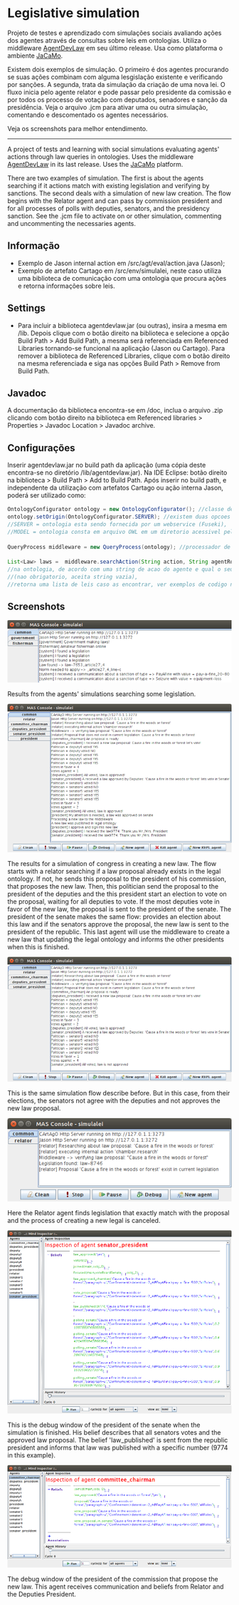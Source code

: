 # Legislative simulation

Projeto de testes e aprendizado com simulações sociais avaliando ações dos agentes através de consultas sobre leis em ontologias. Utiliza o middleware [AgentDevLaw](https://github.com/fabiosperotto/agentdevlaw) em seu último release. Usa como plataforma o ambiente [JaCaMo](http://jacamo.sourceforge.net).

Existem dois exemplos de simulação. O primeiro é dos agentes procurando se suas ações combinam com alguma lesgislação existente e verificando por sanções. A segunda, trata da simulação da criação de uma nova lei. O fluxo inicia pelo agente relator e pode passar pelo presidente da comissão e por todos os processo de votação com deputados, senadores e sanção da presidência. Veja o arquivo .jcm para ativar uma ou outra simulação, comentando e descomentado os agentes necessários.

Veja os screenshots para melhor entendimento.

-----------------

A project of tests and learning with social simulations evaluating agents' actions through law queries in ontologies. Uses the middleware [AgentDevLaw](https://github.com/fabiosperotto/agentdevlaw) in its last release. Uses the [JaCaMo](http://jacamo.sourceforge.net) platform.

There are two examples of simulation. The first is about the agents searching if it actions match with existing legislation and verifying by sanctions. The second deals with a simulation of new law creation. The flow begins with the Relator agent and can pass by commission president and for all processes of polls with deputies, senators, and the presidency sanction. See the .jcm file to activate on or other simulation, commenting and uncommenting the necessaries agents.



## Informação

- Exemplo de Jason internal action em /src/agt/eval/action.java (Jason);
- Exemplo de artefato Cartago em /src/env/simulalei, neste caso utiliza uma biblioteca de comunicação com uma ontologia que procura ações e retorna informações sobre leis. 

## Settings

- Para incluir a biblioteca agentdevlaw.jar (ou outras), insira a mesma em /lib. Depois clique com o botão direito na biblioteca e selecione a opção Build Path > Add Build Path, a mesma será referenciada em Referenced Libraries tornando-se funcional na aplicação (Jason ou Cartago). Para remover a biblioteca de Referenced Libraries, clique com o botão direito na mesma referenciada e siga nas opções Build Path > Remove from Build Path.

## Javadoc
A documentação da biblioteca encontra-se em /doc, inclua o arquivo .zip clicando com botão direito na biblioteca em Referenced libraries > Properties > Javadoc Location > Javadoc archive.


## Configurações
Inserir agentdevlaw.jar no build path da aplicação (uma cópia deste encontra-se no diretório /lib/agentdevlaw.jar). Na IDE Eclipse: botão direito na biblioteca > Build Path > Add to Build Path.
Após inserir no build path, e independente da utilização com artefatos Cartago ou ação interna Jason, poderá ser utilizado como:
```java
OntologyConfigurator ontology = new OntologyConfigurator(); //classe de configuracao para com a ontologia
ontology.setOrigin(OntologyConfigurator.SERVER); //existem duas opcoes da origem da ontologia: 
//SERVER = ontologia esta sendo fornecida por um webservice (Fuseki), 
//MODEL = ontologia consta em arquivo OWL em um diretorio acessivel pela simulacao (ver config.properties)
		
QueryProcess middleware = new QueryProcess(ontology); //processador de consultas
		
List<Law> laws =  middleware.searchAction(String action, String agentRole); //realiza a busca de leis 
//na ontologia, de acordo com uma string de acao do agente e qual o seu papel na sociedade em simulacao 
//(nao obrigatorio, aceita string vazia), 
//retorna uma lista de leis caso as encontrar, ver exemplos de codigo neste projeto
```

## Screenshots

![alt text](./screenshots/jacamo-results.png "Results from the agents' simulations")

Results from the agents' simulations searching some legislation.


![alt text](./screenshots/jacamo-simulation-law-publication.png "Simulation about the creation of a new law")

The results for a simulation of congress in creating a new law. The flow starts with a relator searching if a law proposal already exists in the legal ontology. If not, he sends this proposal to the president of his commission, that proposes the new law. Then, this politician send the proposal to the president of the deputies and the this president start an election to vote on the proposal, waiting for all deputies to vote. If the most deputies vote in favor of the new law, the proposal is sent to the president of the senate. The president of the senate makes the same flow: provides an election about this law and if the senators approve the proposal, the new law is sent to the president of the republic. This last agent will use the middleware to create a new law that updating the legal ontology and informs the other presidents when this is finished.


![alt text](./screenshots/jacamo-simulation-houses-not-agree.png "Simulation about the creation of a new law when the houses not agree with the votation")

This is the same simulation flow describe before. But in this case, from their elections, the senators not agree with the deputies and not approves the new law proposal.

![alt text](./screenshots/jacamo-simulation-relator-lawexists.png "Relator find legislation that match with the proposal")

Here the Relator agent finds legislation that exactly match with the proposal and the process of creating a new legal is canceled.


![alt text](./screenshots/jacamo-simulation-debug-senate-president.png "Debug window of senate president")

This is the debug window of the president of the senate when the simulation is finished. His belief describes that all senators votes and the approved law proposal. The belief 'law_published' is sent from the republic president and informs that law was published with a specific number (9774 in this example).

![alt text](./screenshots/jacamo-simulation-debug-relator.png "Debug window of commite chairman agent")

The debug window of the president of the commission that propose the new law. This agent receives communication and beliefs from Relator and the Deputies President.
